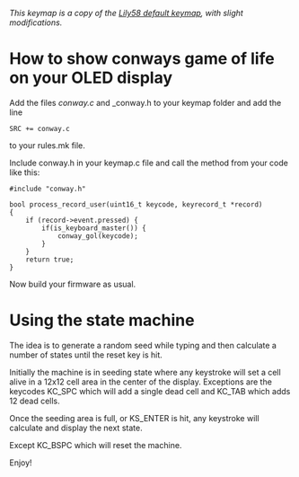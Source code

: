 _This keymap is a copy of the [Lily58 default keymap](https://github.com/qmk/qmk_firmware/tree/master/keyboards/lily58/keymaps/default), with slight modifications._

# How to show conways game of life on your OLED display

Add the files _conway.c_ and _conway.h to your keymap folder and add the line 

    SRC += conway.c 

to your rules.mk file.


Include conway.h in your keymap.c file and call the method from your code like this:

    #include "conway.h" 

    bool process_record_user(uint16_t keycode, keyrecord_t *record) 
    {
        if (record->event.pressed) {
            if(is_keyboard_master()) {
                conway_gol(keycode);
            }
        }
        return true;
    }

Now build your firmware as usual.

# Using the state machine 

The idea is to generate a random seed while typing and then calculate a number of states until the reset key is hit. 

Initially the machine is in seeding state where any keystroke will set a cell alive in a 12x12 cell area in the center of the display.
Exceptions are the keycodes KC_SPC which will add a single dead cell and KC_TAB which adds 12 dead cells.

Once the seeding area is full, or KS_ENTER is hit, any keystroke will calculate and display the next state.

Except KC_BSPC which will reset the machine.

Enjoy!